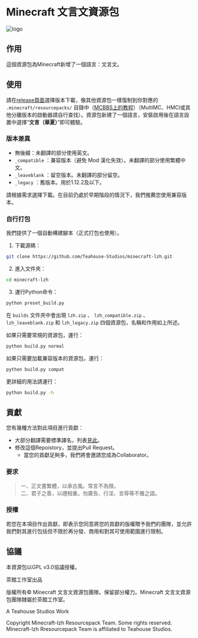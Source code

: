 # Minecraft 文言文資源包

![logo](https://mcwiki-1301161188.cos.ap-hongkong.myqcloud.com/github/minecraft-lzh/logo1.png)

## 作用

這個資源包為Minecraft新增了一個語言：文言文。

## 使用

請在[release頁面](https://github.com/dianliang233/minecraft-lzh/releases)選擇版本下載，像其他資源包一樣復制到你對應的 `.minecraft/resourcepacks/` 目錄中（[MCBBS上的教程](https://www.mcbbs.net/thread-880869-1-1.html)）（MultiMC、HMCl或其他分離版本的啟動器請自行查找）。資源包新建了一個語言，安裝啟用後在語言設置中選擇“**文言（華夏）**”即可體驗。

### 版本差異

* 無後綴：未翻譯的部分使用英文。
* `_compatible` ：兼容版本（避免 Mod 漢化失效）。未翻譯的部分使用繁體中文。
* `_leaveblank` ：留空版本。未翻譯的部分留空。
* `_legacy` ：舊版本。用於1.12.2及以下。

請根據需求選擇下載。在目前仍處於早期階段的情況下，我們推薦您使用兼容版本。

### 自行打包

我們提供了一個自動構建腳本（正式打包也使用）。

1. 下載源碼：

``` bash
git clone https://github.com/Teahouse-Studios/minecraft-lzh.git
```

2. 進入文件夾：

``` bash
cd minecraft-lzh
```

3. 運行Python命令：

``` bash
python preset_build.py
```

在 `builds` 文件夾中會出現 `lzh.zip` 、 `lzh_compatible.zip` 、 `lzh_leaveblank.zip` 和 `lzh_legacy.zip` 四個資源包，名稱和作用如上所述。

如果只需要常規的資源包，運行：

``` bash
python build.py normal
```

如果只需要加載兼容版本的資源包，運行：

``` bash
python build.py compat
```

更詳細的用法請運行：

``` bash
python build.py -h
```

## 貢獻

您有幾種方法對此項目進行貢獻：

* 大部分翻譯需要標準譯名，列表[見此](https://minecraft-zh.gamepedia.com/User:Miemie_method)。
* 修改這個Repoistory，並提出Pull Request。
  * 當您的貢獻足夠多，我們將會邀請您成為Collaborator。

### 要求

> 一、正文書繁體，以承古風。常言不為限。  
> 二、君子之善，以禮相重。勿廣告、行淫、言辱等不雅之語。

### 授權

若您在本項目作出貢獻，即表示您同意將您的貢獻的版權贈予我們的團隊，並允許我們對其進行包括但不限於再分發、商用和對其可使用範圍進行限制。

## 協議

本資源包以GPL v3.0協議授權。

茶館工作室出品

版權所有© Minecraft 文言文資源包團隊。保留部分權力。Minecraft 文言文資源包團隊隸屬於茶館工作室。

A Teahouse Studios Work

Copyright Minecraft-lzh Resourcepack Team. Some rights reserved. Minecraft-lzh Rresourcepack Team is affiliated to Teahouse Studios.
